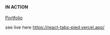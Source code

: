 #### IN ACTION

[Portfolio](https://gatsby-strapi-portfolio-project.netlify.app/)

see live here https://react-tabs-pied.vercel.app/
